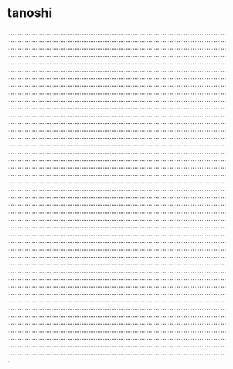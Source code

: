 # tanoshi

..................................................................................................................................................................................................................................................................................................................................................................................................................................................................................................................................................................................................................................................................................................................................................................................................................................................................................................................................................................................................................................................................................................................................................................................................................................................................................................................................................................................................................................................................................................................................................................................................................................................................................................................................................................................................................................................................................................................................................................................................................................................................................................................................................................................................................................................................................................................................................................................................................................................................................................................................................................................................................................................................................................................................................................................................................................................................................................................................................................................................................................................................................................................................................................................................................................................................................................................................................................................................................................................................................................................................................................................................................................................................................................................................................................................................................................................................................................................................................................................................................................................................................................................................................................................................................................................................................................................................................................................................................................................................................................................................................................................................................................................................................................................................................................................................................................................................................................................................................................................................................................................................................................................................................................................................................................................................................................................................................................................................................................................................................................................................................................................................................................................................................